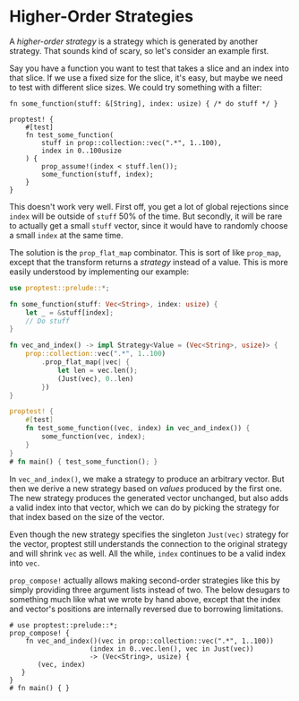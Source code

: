 # Higher-Order Strategies

A _higher-order strategy_ is a strategy which is generated by another
strategy. That sounds kind of scary, so let's consider an example first.

Say you have a function you want to test that takes a slice and an index
into that slice. If we use a fixed size for the slice, it's easy, but maybe
we need to test with different slice sizes. We could try something with a
filter:

```rust,ignore
fn some_function(stuff: &[String], index: usize) { /* do stuff */ }

proptest! {
    #[test]
    fn test_some_function(
        stuff in prop::collection::vec(".*", 1..100),
        index in 0..100usize
    ) {
        prop_assume!(index < stuff.len());
        some_function(stuff, index);
    }
}
```

This doesn't work very well. First off, you get a lot of global rejections
since `index` will be outside of `stuff` 50% of the time. But secondly, it
will be rare to actually get a small `stuff` vector, since it would have to
randomly choose a small `index` at the same time.

The solution is the `prop_flat_map` combinator. This is sort of like
`prop_map`, except that the transform returns a _strategy_ instead of a
value. This is more easily understood by implementing our example:

```rust
use proptest::prelude::*;

fn some_function(stuff: Vec<String>, index: usize) {
    let _ = &stuff[index];
    // Do stuff
}

fn vec_and_index() -> impl Strategy<Value = (Vec<String>, usize)> {
    prop::collection::vec(".*", 1..100)
        .prop_flat_map(|vec| {
            let len = vec.len();
            (Just(vec), 0..len)
        })
}

proptest! {
    #[test]
    fn test_some_function((vec, index) in vec_and_index()) {
        some_function(vec, index);
    }
}
# fn main() { test_some_function(); }
```

In `vec_and_index()`, we make a strategy to produce an arbitrary vector.
But then we derive a new strategy based on _values_ produced by the first
one. The new strategy produces the generated vector unchanged, but also
adds a valid index into that vector, which we can do by picking the
strategy for that index based on the size of the vector.

Even though the new strategy specifies the singleton `Just(vec)` strategy
for the vector, proptest still understands the connection to the original
strategy and will shrink `vec` as well. All the while, `index` continues to
be a valid index into `vec`.

`prop_compose!` actually allows making second-order strategies like this by
simply providing three argument lists instead of two. The below desugars to
something much like what we wrote by hand above, except that the index and
vector's positions are internally reversed due to borrowing limitations.

```rust,no_run
# use proptest::prelude::*;
prop_compose! {
    fn vec_and_index()(vec in prop::collection::vec(".*", 1..100))
                    (index in 0..vec.len(), vec in Just(vec))
                    -> (Vec<String>, usize) {
       (vec, index)
   }
}
# fn main() { }
```

